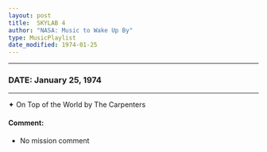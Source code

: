 ```yaml
---
layout: post
title:  SKYLAB 4
author: "NASA: Music to Wake Up By"
type: MusicPlaylist
date_modified: 1974-01-25
---
```


----
### DATE: January 25, 1974
----
✦ On Top of the World by The Carpenters

#### Comment:
* No mission comment
